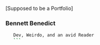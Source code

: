 [Supposed to be a Portfolio]

### Bennett Benedict

 ```bash
    Dev, Weirdo, and an avid Reader
    ```
   

